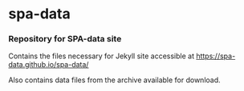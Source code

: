 # spa-data

### Repository for SPA-data site

Contains the files necessary for Jekyll site accessible at https://spa-data.github.io/spa-data/

Also contains data files from the archive available for download.
